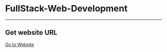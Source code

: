 # FullStack-Web-Development
----

<h2>Get website URL</h2>
<a href="https://workfortbd.github.io/FullStack-Web-Development">
    Go to Website
</a>
